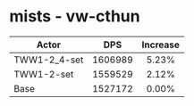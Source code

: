 # mists - vw-cthun
| Actor | DPS | Increase |
|---|:---:|:---:|
|TWW1-2_4-set|1606989|5.23%|
|TWW1-2-set|1559529|2.12%|
|Base|1527172|0.00%|
